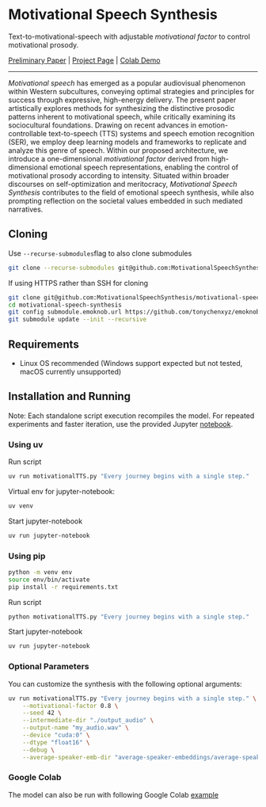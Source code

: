 # Motivational Speech Synthesis

Text-to-motivational-speech with adjustable *motivational factor* to control motivational prosody.

[Preliminary Paper](https://motivationalspeechsynthesis.github.io/motivational-speech-synthesis.github.io/assets/paper.pdf) | [Project Page](https://motivationalspeechsynthesis.github.io/motivational-speech-synthesis.github.io/) | [Colab Demo](https://colab.research.google.com/github/MotivationalSpeechSynthesis/motivational-speech-synthesis/blob/main/google_colab.ipynb)

---

*Motivational speech* has emerged as a popular audiovisual phenomenon within Western subcultures, conveying optimal strategies and principles for success through expressive, high-energy delivery. The present paper artistically explores methods for synthesizing the distinctive prosodic patterns inherent to motivational speech, while critically examining its sociocultural foundations. Drawing on recent advances in emotion-controllable text-to-speech (TTS) systems and speech emotion recognition (SER), we employ deep learning models and frameworks to replicate and analyze this genre of speech. Within our proposed architecture, we introduce a one-dimensional *motivational factor* derived from high-dimensional emotional speech representations, enabling the control of motivational prosody according to intensity. Situated within broader discourses on self-optimization and meritocracy, *Motivational Speech Synthesis* contributes to the field of emotional speech synthesis, while also prompting reflection on the societal values embedded in such mediated narratives.</p>


## Cloning
Use `--recurse-submodules`flag to also clone submodules
```bash
git clone --recurse-submodules git@github.com:MotivationalSpeechSynthesis/motivational-speech-synthesis.git
```

If using HTTPS rather than SSH for cloning 
```bash
git clone git@github.com:MotivationalSpeechSynthesis/motivational-speech-synthesis.git
cd motivational-speech-synthesis
git config submodule.emoknob.url https://github.com/tonychenxyz/emoknob.git
git submodule update --init --recursive
```

## Requirements

- Linux OS recommended (Windows support expected but not tested, macOS currently unsupported)

## Installation and Running

Note: Each standalone script execution recompiles the model. For repeated experiments and faster iteration, use the provided Jupyter [notebook](https://github.com/MotivationalSpeechSynthesis/motivational-speech-synthesis/blob/main/inference_example.ipynb).

### Using uv

Run script

```bash
uv run motivationalTTS.py "Every journey begins with a single step."
```

Virtual env for jupyter-notebook:

```bash
uv venv
```

Start jupyter-notebook

```bash
uv run jupyter-notebook
```

### Using pip

```bash
python -m venv env
source env/bin/activate
pip install -r requirements.txt
```

Run script

```bash
python motivationalTTS.py "Every journey begins with a single step."
```

Start jupyter-notebook

```bash
uv run jupyter-notebook
```

### Optional Parameters

You can customize the synthesis with the following optional arguments:

```bash
uv run motivationalTTS.py "Every journey begins with a single step." \
    --motivational-factor 0.8 \
    --seed 42 \
    --intermediate-dir "./output_audio" \
    --output-name "my_audio.wav" \
    --device "cuda:0" \
    --dtype "float16" \
    --debug \
    --average-speaker-emb-dir "average-speaker-embeddings/average-speaker-embeddings_400"
```

### Google Colab

The model can also be run with following Google Colab [example](https://colab.research.google.com/github/MotivationalSpeechSynthesis/motivational-speech-synthesis/blob/main/google_colab.ipynb)

